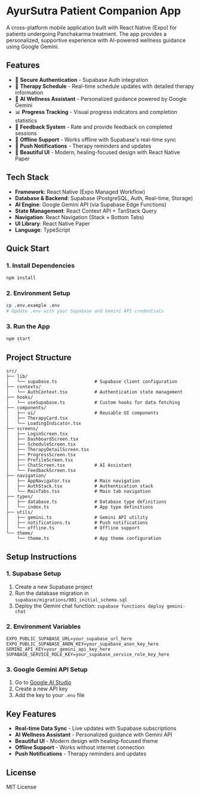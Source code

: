 # AyurSutra Patient Companion App

A cross-platform mobile application built with React Native (Expo) for patients undergoing Panchakarma treatment. The app provides a personalized, supportive experience with AI-powered wellness guidance using Google Gemini.

## Features

- 🔐 **Secure Authentication** - Supabase Auth integration
- 📅 **Therapy Schedule** - Real-time schedule updates with detailed therapy information
- 🤖 **AI Wellness Assistant** - Personalized guidance powered by Google Gemini
- 📊 **Progress Tracking** - Visual progress indicators and completion statistics
- 💬 **Feedback System** - Rate and provide feedback on completed sessions
- 📱 **Offline Support** - Works offline with Supabase's real-time sync
- 🔔 **Push Notifications** - Therapy reminders and updates
- 🎨 **Beautiful UI** - Modern, healing-focused design with React Native Paper

## Tech Stack

- **Framework**: React Native (Expo Managed Workflow)
- **Database & Backend**: Supabase (PostgreSQL, Auth, Real-time, Storage)
- **AI Engine**: Google Gemini API (via Supabase Edge Functions)
- **State Management**: React Context API + TanStack Query
- **Navigation**: React Navigation (Stack + Bottom Tabs)
- **UI Library**: React Native Paper
- **Language**: TypeScript

## Quick Start

### 1. Install Dependencies
```bash
npm install
```

### 2. Environment Setup
```bash
cp .env.example .env
# Update .env with your Supabase and Gemini API credentials
```

### 3. Run the App
```bash
npm start
```

## Project Structure

```
src/
├── lib/
│   └── supabase.ts              # Supabase client configuration
├── contexts/
│   └── AuthContext.tsx          # Authentication state management
├── hooks/
│   └── useSupabase.ts           # Custom hooks for data fetching
├── components/
│   ├── ui/                      # Reusable UI components
│   ├── TherapyCard.tsx
│   └── LoadingIndicator.tsx
├── screens/
│   ├── LoginScreen.tsx
│   ├── DashboardScreen.tsx
│   ├── ScheduleScreen.tsx
│   ├── TherapyDetailScreen.tsx
│   ├── ProgressScreen.tsx
│   ├── ProfileScreen.tsx
│   ├── ChatScreen.tsx           # AI Assistant
│   └── FeedbackScreen.tsx
├── navigation/
│   ├── AppNavigator.tsx         # Main navigation
│   ├── AuthStack.tsx            # Authentication stack
│   └── MainTabs.tsx             # Main tab navigation
├── types/
│   ├── database.ts              # Database type definitions
│   └── index.ts                 # App type definitions
├── utils/
│   ├── gemini.ts                # Gemini API utility
│   ├── notifications.ts         # Push notifications
│   └── offline.ts               # Offline support
└── theme/
    └── theme.ts                 # App theme configuration
```

## Setup Instructions

### 1. Supabase Setup

1. Create a new Supabase project
2. Run the database migration in `supabase/migrations/001_initial_schema.sql`
3. Deploy the Gemini chat function: `supabase functions deploy gemini-chat`

### 2. Environment Variables

```env
EXPO_PUBLIC_SUPABASE_URL=your_supabase_url_here
EXPO_PUBLIC_SUPABASE_ANON_KEY=your_supabase_anon_key_here
GEMINI_API_KEY=your_gemini_api_key_here
SUPABASE_SERVICE_ROLE_KEY=your_supabase_service_role_key_here
```

### 3. Google Gemini API Setup

1. Go to [Google AI Studio](https://makersuite.google.com/app/apikey)
2. Create a new API key
3. Add the key to your `.env` file

## Key Features

- **Real-time Data Sync** - Live updates with Supabase subscriptions
- **AI Wellness Assistant** - Personalized guidance with Gemini API
- **Beautiful UI** - Modern design with healing-focused theme
- **Offline Support** - Works without internet connection
- **Push Notifications** - Therapy reminders and updates

## License

MIT License
